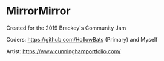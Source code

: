 # MirrorMirror

Created for the 2019 Brackey's Community Jam

Coders:
https://github.com/HollowBats (Primary) and Myself

Artist:
https://www.cunninghamportfolio.com/
